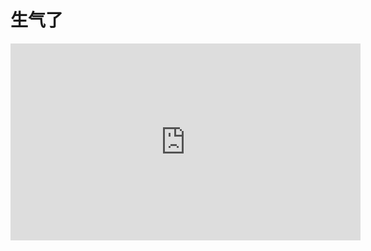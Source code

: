 <h1>生气了</h1>

<iframe width="560" height="315" src="https://www.youtube.com/embed/AcjHCVABHZs" frameborder="0" allow="accelerometer; autoplay; encrypted-media; gyroscope; picture-in-picture" allowfullscreen></iframe>
